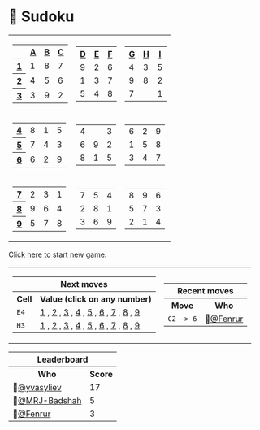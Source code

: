 <h1>📝 Sudoku</h1>
<table class="grid">
    <tr>
        <td>
            <table class="subgrid0">
                <tr>
                    <th></th>
                    <th>
                        <a href="#">A</a>
                    </th>
                    <th>
                        <a href="#">B</a>
                    </th>
                    <th>
                        <a href="#">C</a>
                    </th>
                </tr>
                <tr class="0">
                    <th>
                        <a href="#">1</a>
                    </th>
                    <td class="0">1</td>
                    <td class="1">8</td>
                    <td class="2">7</td>
                </tr>
                <tr class="1">
                    <th>
                        <a href="#">2</a>
                    </th>
                    <td class="0">4</td>
                    <td class="1">5</td>
                    <td class="2">6</td>
                </tr>
                <tr class="2">
                    <th>
                        <a href="#">3</a>
                    </th>
                    <td class="0">3</td>
                    <td class="1">9</td>
                    <td class="2">2</td>
                </tr>
            </table>
        </td>
        <td>
            <table class="subgrid1">
                <tr>
                    <th>
                        <a href="#">D</a>
                    </th>
                    <th>
                        <a href="#">E</a>
                    </th>
                    <th>
                        <a href="#">F</a>
                    </th>
                </tr>
                <tr class="0">
                    <td class="3">9</td>
                    <td class="4">2</td>
                    <td class="5">6</td>
                </tr>
                <tr class="1">
                    <td class="3">1</td>
                    <td class="4">3</td>
                    <td class="5">7</td>
                </tr>
                <tr class="2">
                    <td class="3">5</td>
                    <td class="4">4</td>
                    <td class="5">8</td>
                </tr>
            </table>
        </td>
        <td>
            <table class="subgrid2">
                <tr>
                    <th>
                        <a href="#">G</a>
                    </th>
                    <th>
                        <a href="#">H</a>
                    </th>
                    <th>
                        <a href="#">I</a>
                    </th>
                </tr>
                <tr class="0">
                    <td class="6">4</td>
                    <td class="7">3</td>
                    <td class="8">5</td>
                </tr>
                <tr class="1">
                    <td class="6">9</td>
                    <td class="7">8</td>
                    <td class="8">2</td>
                </tr>
                <tr class="2">
                    <td class="6">7</td>
                    <td class="7"></td>
                    <td class="8">1</td>
                </tr>
            </table>
        </td>
    </tr>
    <tr>
        <td>
            <table class="subgrid3">
                <tr class="3">
                    <th>
                        <a href="#">4</a>
                    </th>
                    <td class="0">8</td>
                    <td class="1">1</td>
                    <td class="2">5</td>
                </tr>
                <tr class="4">
                    <th>
                        <a href="#">5</a>
                    </th>
                    <td class="0">7</td>
                    <td class="1">4</td>
                    <td class="2">3</td>
                </tr>
                <tr class="5">
                    <th>
                        <a href="#">6</a>
                    </th>
                    <td class="0">6</td>
                    <td class="1">2</td>
                    <td class="2">9</td>
                </tr>
            </table>
        </td>
        <td>
            <table class="subgrid4">
                <tr class="3">
                    <td class="3">4</td>
                    <td class="4"></td>
                    <td class="5">3</td>
                </tr>
                <tr class="4">
                    <td class="3">6</td>
                    <td class="4">9</td>
                    <td class="5">2</td>
                </tr>
                <tr class="5">
                    <td class="3">8</td>
                    <td class="4">1</td>
                    <td class="5">5</td>
                </tr>
            </table>
        </td>
        <td>
            <table class="subgrid5">
                <tr class="3">
                    <td class="6">6</td>
                    <td class="7">2</td>
                    <td class="8">9</td>
                </tr>
                <tr class="4">
                    <td class="6">1</td>
                    <td class="7">5</td>
                    <td class="8">8</td>
                </tr>
                <tr class="5">
                    <td class="6">3</td>
                    <td class="7">4</td>
                    <td class="8">7</td>
                </tr>
            </table>
        </td>
    </tr>
    <tr>
        <td>
            <table class="subgrid6">
                <tr class="6">
                    <th>
                        <a href="#">7</a>
                    </th>
                    <td class="0">2</td>
                    <td class="1">3</td>
                    <td class="2">1</td>
                </tr>
                <tr class="7">
                    <th>
                        <a href="#">8</a>
                    </th>
                    <td class="0">9</td>
                    <td class="1">6</td>
                    <td class="2">4</td>
                </tr>
                <tr class="8">
                    <th>
                        <a href="#">9</a>
                    </th>
                    <td class="0">5</td>
                    <td class="1">7</td>
                    <td class="2">8</td>
                </tr>
            </table>
        </td>
        <td>
            <table class="subgrid7">
                <tr class="6">
                    <td class="3">7</td>
                    <td class="4">5</td>
                    <td class="5">4</td>
                </tr>
                <tr class="7">
                    <td class="3">2</td>
                    <td class="4">8</td>
                    <td class="5">1</td>
                </tr>
                <tr class="8">
                    <td class="3">3</td>
                    <td class="4">6</td>
                    <td class="5">9</td>
                </tr>
            </table>
        </td>
        <td>
            <table class="subgrid8">
                <tr class="6">
                    <td class="6">8</td>
                    <td class="7">9</td>
                    <td class="8">6</td>
                </tr>
                <tr class="7">
                    <td class="6">5</td>
                    <td class="7">7</td>
                    <td class="8">3</td>
                </tr>
                <tr class="8">
                    <td class="6">2</td>
                    <td class="7">1</td>
                    <td class="8">4</td>
                </tr>
            </table>
        </td>
    </tr>
</table>
<p><a href="https://github.com/yvasyliev/github-actions-check/issues/new?title=new&amp;body=Just%20push%20&#39;Submit%20new%20issue&#39;.%20You%20don&#39;t%20need%20to%20do%20anything%20else.">Click here to start new game.</a></p>
<table>
    <tr>
        <td>
            <table class="nextMoves">
    <tr>
        <th colspan="2">Next moves</th>
    </tr>
    <tr>
        <th>Cell</th>
        <th>Value (click on any number)</th>
    </tr>
    <tr>
        <td><code>E4</code></td>
        <td>
            <span>
                <a href="https://github.com/yvasyliev/github-actions-check/issues/new?title=fill%20E4%201&amp;body=Just%20push%20&#39;Submit%20new%20issue&#39;.%20You%20don&#39;t%20need%20to%20do%20anything%20else."
                >1</a><span> , </span>
            </span><span>
                <a href="https://github.com/yvasyliev/github-actions-check/issues/new?title=fill%20E4%202&amp;body=Just%20push%20&#39;Submit%20new%20issue&#39;.%20You%20don&#39;t%20need%20to%20do%20anything%20else."
                >2</a><span> , </span>
            </span><span>
                <a href="https://github.com/yvasyliev/github-actions-check/issues/new?title=fill%20E4%203&amp;body=Just%20push%20&#39;Submit%20new%20issue&#39;.%20You%20don&#39;t%20need%20to%20do%20anything%20else."
                >3</a><span> , </span>
            </span><span>
                <a href="https://github.com/yvasyliev/github-actions-check/issues/new?title=fill%20E4%204&amp;body=Just%20push%20&#39;Submit%20new%20issue&#39;.%20You%20don&#39;t%20need%20to%20do%20anything%20else."
                >4</a><span> , </span>
            </span><span>
                <a href="https://github.com/yvasyliev/github-actions-check/issues/new?title=fill%20E4%205&amp;body=Just%20push%20&#39;Submit%20new%20issue&#39;.%20You%20don&#39;t%20need%20to%20do%20anything%20else."
                >5</a><span> , </span>
            </span><span>
                <a href="https://github.com/yvasyliev/github-actions-check/issues/new?title=fill%20E4%206&amp;body=Just%20push%20&#39;Submit%20new%20issue&#39;.%20You%20don&#39;t%20need%20to%20do%20anything%20else."
                >6</a><span> , </span>
            </span><span>
                <a href="https://github.com/yvasyliev/github-actions-check/issues/new?title=fill%20E4%207&amp;body=Just%20push%20&#39;Submit%20new%20issue&#39;.%20You%20don&#39;t%20need%20to%20do%20anything%20else."
                >7</a><span> , </span>
            </span><span>
                <a href="https://github.com/yvasyliev/github-actions-check/issues/new?title=fill%20E4%208&amp;body=Just%20push%20&#39;Submit%20new%20issue&#39;.%20You%20don&#39;t%20need%20to%20do%20anything%20else."
                >8</a><span> , </span>
            </span><span>
                <a href="https://github.com/yvasyliev/github-actions-check/issues/new?title=fill%20E4%209&amp;body=Just%20push%20&#39;Submit%20new%20issue&#39;.%20You%20don&#39;t%20need%20to%20do%20anything%20else."
                >9</a>
            </span>
        </td>
    </tr>
    <tr>
        <td><code>H3</code></td>
        <td>
            <span>
                <a href="https://github.com/yvasyliev/github-actions-check/issues/new?title=fill%20H3%201&amp;body=Just%20push%20&#39;Submit%20new%20issue&#39;.%20You%20don&#39;t%20need%20to%20do%20anything%20else."
                >1</a><span> , </span>
            </span><span>
                <a href="https://github.com/yvasyliev/github-actions-check/issues/new?title=fill%20H3%202&amp;body=Just%20push%20&#39;Submit%20new%20issue&#39;.%20You%20don&#39;t%20need%20to%20do%20anything%20else."
                >2</a><span> , </span>
            </span><span>
                <a href="https://github.com/yvasyliev/github-actions-check/issues/new?title=fill%20H3%203&amp;body=Just%20push%20&#39;Submit%20new%20issue&#39;.%20You%20don&#39;t%20need%20to%20do%20anything%20else."
                >3</a><span> , </span>
            </span><span>
                <a href="https://github.com/yvasyliev/github-actions-check/issues/new?title=fill%20H3%204&amp;body=Just%20push%20&#39;Submit%20new%20issue&#39;.%20You%20don&#39;t%20need%20to%20do%20anything%20else."
                >4</a><span> , </span>
            </span><span>
                <a href="https://github.com/yvasyliev/github-actions-check/issues/new?title=fill%20H3%205&amp;body=Just%20push%20&#39;Submit%20new%20issue&#39;.%20You%20don&#39;t%20need%20to%20do%20anything%20else."
                >5</a><span> , </span>
            </span><span>
                <a href="https://github.com/yvasyliev/github-actions-check/issues/new?title=fill%20H3%206&amp;body=Just%20push%20&#39;Submit%20new%20issue&#39;.%20You%20don&#39;t%20need%20to%20do%20anything%20else."
                >6</a><span> , </span>
            </span><span>
                <a href="https://github.com/yvasyliev/github-actions-check/issues/new?title=fill%20H3%207&amp;body=Just%20push%20&#39;Submit%20new%20issue&#39;.%20You%20don&#39;t%20need%20to%20do%20anything%20else."
                >7</a><span> , </span>
            </span><span>
                <a href="https://github.com/yvasyliev/github-actions-check/issues/new?title=fill%20H3%208&amp;body=Just%20push%20&#39;Submit%20new%20issue&#39;.%20You%20don&#39;t%20need%20to%20do%20anything%20else."
                >8</a><span> , </span>
            </span><span>
                <a href="https://github.com/yvasyliev/github-actions-check/issues/new?title=fill%20H3%209&amp;body=Just%20push%20&#39;Submit%20new%20issue&#39;.%20You%20don&#39;t%20need%20to%20do%20anything%20else."
                >9</a>
            </span>
        </td>
    </tr>
</table>
        </td>
        <td>
            <table class="recentMoves">
    <tr>
        <th colspan="2">Recent moves</th>
    </tr>
    <tr>
        <th>Move</th>
        <th>Who</th>
    </tr>
    <tr class="move">
        <td><code class="cell">C2 -&gt; 6</code>
        </td>
        <td>👤<a class="who"
                href="https://github.com/Fenrur">@Fenrur</a></td>
    </tr>
</table>
        </td>
    </tr>
</table>
<table class="leaderboard">
    <tr>
        <th colspan="2">Leaderboard</th>
    </tr>
    <tr>
        <th>Who</th>
        <th>Score</th>
    </tr>
    <tr class="record">
        <td>👤<a class="who"
                href="https://github.com/yvasyliev">@yvasyliev</a></td>
        <td class="score">17</td>
    </tr>
    <tr class="record">
        <td>👤<a class="who"
                href="https://github.com/MRJ-Badshah">@MRJ-Badshah</a></td>
        <td class="score">5</td>
    </tr>
    <tr class="record">
        <td>👤<a class="who"
                href="https://github.com/Fenrur">@Fenrur</a></td>
        <td class="score">3</td>
    </tr>
</table>
